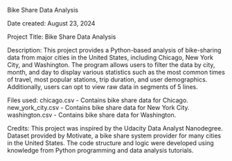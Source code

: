 Bike Share Data Analysis

Date created:
August 23, 2024

Project Title:
Bike Share Data Analysis

Description:
This project provides a Python-based analysis of bike-sharing data from major cities in the United States, including Chicago, New York City, and Washington. The program allows users to filter the data by city, month, and day to display various statistics such as the most common times of travel, most popular stations, trip duration, and user demographics. Additionally, users can opt to view raw data in segments of 5 lines.

Files used:
chicago.csv - Contains bike share data for Chicago.
new_york_city.csv - Contains bike share data for New York City.
washington.csv - Contains bike share data for Washington.

Credits:
This project was inspired by the Udacity Data Analyst Nanodegree.
Dataset provided by Motivate, a bike share system provider for many cities in the United States.
The code structure and logic were developed using knowledge from Python programming and data analysis tutorials.
